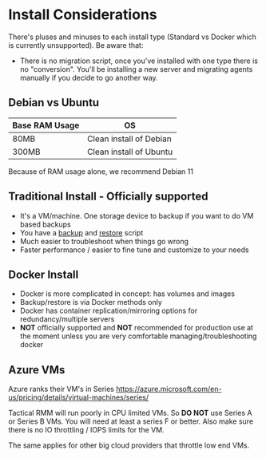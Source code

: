 # Install Considerations

There's pluses and minuses to each install type (Standard vs Docker which is currently unsupported). Be aware that:

- There is no migration script, once you've installed with one type there is no "conversion". You'll be installing a new server and migrating agents manually if you decide to go another way.

## Debian vs Ubuntu

| Base RAM Usage | OS |
| --- | --- |
| 80MB | Clean install of Debian |
| 300MB | Clean install of Ubuntu |

Because of RAM usage alone, we recommend Debian 11

## Traditional Install - **Officially supported**

- It's a VM/machine. One storage device to backup if you want to do VM based backups
- You have a [backup](backup.md) and [restore](restore.md) script
- Much easier to troubleshoot when things go wrong
- Faster performance / easier to fine tune and customize to your needs

## Docker Install
- Docker is more complicated in concept: has volumes and images
- Backup/restore is via Docker methods only
- Docker has container replication/mirroring options for redundancy/multiple servers
- **NOT** officially supported and **NOT** recommended for production use at the moment unless you are very comfortable managing/troubleshooting docker

## Azure VMs

Azure ranks their VM's in Series <https://azure.microsoft.com/en-us/pricing/details/virtual-machines/series/>

Tactical RMM will run poorly in CPU limited VMs. So **DO NOT** use Series A or Series B VMs. You will need at least a series F or better. Also make sure there is no IO throttling / IOPS limits for the VM.

The same applies for other big cloud providers that throttle low end VMs.
